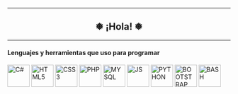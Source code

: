 <hr/>
<h2 align="center">❅ ¡Hola! ❅</h2>
<hr/>

<h4>Lenguajes y herramientas que uso para programar</h4>
<p align="left">
<a href="https://dotnet.microsoft.com/es-es/languages/csharp"><img alt="C#" src="https://cdn.jsdelivr.net/gh/devicons/devicon/icons/c#/c#-original.svg" height="50px" width="50px" /></a>
<a href="https://es.wikipedia.org/wiki/HTML5"><img alt="HTML5" src="https://cdn.jsdelivr.net/gh/devicons/devicon/icons/html5/html5-original.svg" height="50px" width="50px" /></a>
<a href="https://es.wikipedia.org/wiki/CSS#CSS3"><img alt="CSS3" src="https://cdn.jsdelivr.net/gh/devicons/devicon/icons/css3/css3-original.svg" height="50px" width="50px" /></a>
<a href="https://es.wikipedia.org/wiki/PHP"><img alt="PHP" src="https://cdn.jsdelivr.net/gh/devicons/devicon/icons/php/php-original.svg" height="50px" width="50px" /></a>
<a href="https://es.wikipedia.org/wiki/MySQL"><img alt="MYSQL" src="https://cdn.jsdelivr.net/gh/devicons/devicon/icons/mysql/mysql-original.svg" height="50px" width="50px" /></a>
<a href="https://es.wikipedia.org/wiki/JavaScript"><img alt="JS" src="https://cdn.jsdelivr.net/gh/devicons/devicon/icons/javascript/javascript-original.svg" height="50px" width="50px" /></a>
<a href="https://es.wikipedia.org/wiki/Python"><img alt="PYTHON" src="https://cdn.jsdelivr.net/gh/devicons/devicon/icons/python/python-original.svg" height="50px" width="50px" /></a>
<a href="https://es.wikipedia.org/wiki/Bootstrap_(framework)"><img alt="BOOTSTRAP" src="https://cdn.jsdelivr.net/gh/devicons/devicon/icons/bootstrap/bootstrap-plain.svg" height="50px" width="50px" /></a>
<a href="https://es.wikipedia.org/wiki/Bash"><img alt="BASH" src="https://cdn.jsdelivr.net/gh/devicons/devicon/icons/bash/bash-original.svg" height="50px" width="50px" /></a>
</p>
